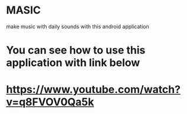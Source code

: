 # MASIC
make music with daily sounds with this android application
# You can see how to use this application with link below
# https://www.youtube.com/watch?v=q8FVOV0Qa5k
